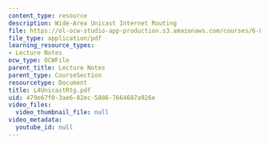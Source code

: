 ```yaml
---
content_type: resource
description: Wide-Area Unicast Internet Routing
file: https://ol-ocw-studio-app-production.s3.amazonaws.com/courses/6-829-computer-networks-fall-2002/479e67f03ae682ec58867664687a926e_L4UnicastRtg.pdf
file_type: application/pdf
learning_resource_types:
- Lecture Notes
ocw_type: OCWFile
parent_title: Lecture Notes
parent_type: CourseSection
resourcetype: Document
title: L4UnicastRtg.pdf
uid: 479e67f0-3ae6-82ec-5886-7664687a926e
video_files:
  video_thumbnail_file: null
video_metadata:
  youtube_id: null
---
```

